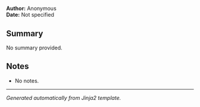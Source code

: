# 

**Author:** Anonymous  
**Date:** Not specified

## Summary

No summary provided.

## Notes


- No notes.


---

*Generated automatically from Jinja2 template.*